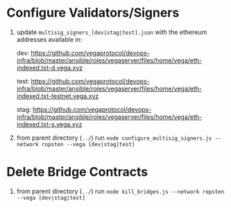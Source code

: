 # Configure Validators/Signers

1. update `multisig_signers_[dev|stag|test].json` with the ethereum addresses available in:
    
    dev: https://github.com/vegaprotocol/devops-infra/blob/master/ansible/roles/vegaserver/files/home/vega/eth-indexed.txt-d.vega.xyz
    
    test: https://github.com/vegaprotocol/devops-infra/blob/master/ansible/roles/vegaserver/files/home/vega/eth-indexed.txt-testnet.vega.xyz
    
    stag: https://github.com/vegaprotocol/devops-infra/blob/master/ansible/roles/vegaserver/files/home/vega/eth-indexed.txt-s.vega.xyz 
1. from parent directory (`../`) run `node configure_multisig_signers.js --network ropsten --vega [dev|stag|test]`


# Delete Bridge Contracts
1. from parent directory (`../`) run `node kill_bridges.js --network ropsten --vega [dev|stag|test]`